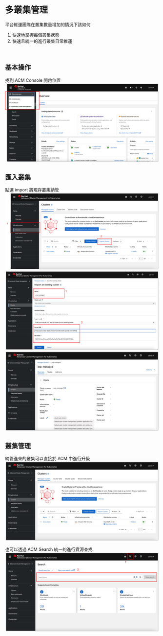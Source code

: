 # 多叢集管理

平台維運團隊在叢集數量增加的情況下該如何
1. 快速地掌握每個叢集狀態
2. 快速且統一的進行叢集日常維運

<br/>

## 基本操作

找到 ACM Console 開啟位置
![](https://github.com/CCChou/OpenShift-PoC-Scenario/blob/main/05_ClusterManagement/01_clustermanage/img/01.jpg)

## 匯入叢集

點選 import 將現存叢集納管
![](https://github.com/CCChou/OpenShift-PoC-Scenario/blob/main/05_ClusterManagement/01_clustermanage/img/02.jpg)
![](https://github.com/CCChou/OpenShift-PoC-Scenario/blob/main/05_ClusterManagement/01_clustermanage/img/03.jpg)
![](https://github.com/CCChou/OpenShift-PoC-Scenario/blob/main/05_ClusterManagement/01_clustermanage/img/04.jpg)

## 叢集管理

納管進來的叢集可以直接於 ACM 中進行升級
![](https://github.com/CCChou/OpenShift-PoC-Scenario/blob/main/05_ClusterManagement/01_clustermanage/img/05.jpg)

也可以透過 ACM Search 統一的進行資源查找
![](https://github.com/CCChou/OpenShift-PoC-Scenario/blob/main/05_ClusterManagement/01_clustermanage/img/06.jpg)
